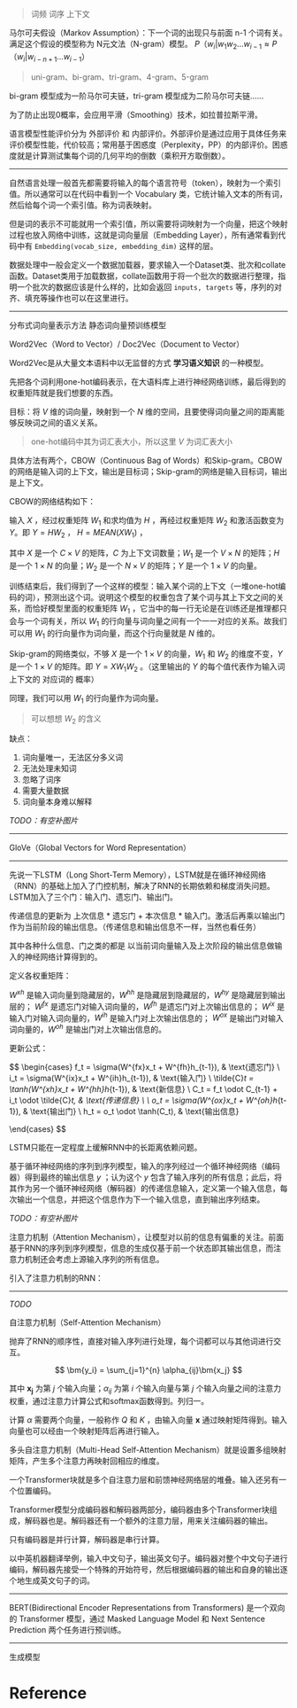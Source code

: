 > 词频 词序 上下文

马尔可夫假设（Markov Assumption）：下一个词的出现只与前面 n-1 个词有关。满足这个假设的模型称为 N元文法（N-gram）模型。 $P（w_i|w_1w_2...w_{i-1} \approx P（w_i|w_{i-n+1}...w_{i-1}）$

> uni-gram、bi-gram、tri-gram、4-gram、5-gram

bi-gram 模型成为一阶马尔可夫链，tri-gram 模型成为二阶马尔可夫链……

为了防止出现0概率，会应用平滑（Smoothing）技术，如拉普拉斯平滑。

语言模型性能评价分为 外部评价 和 内部评价。外部评价是通过应用于具体任务来评价模型性能，代价较高；常用基于困惑度（Perplexity，PP）的内部评价。困惑度就是计算测试集每个词的几何平均的倒数（乘积开方取倒数）。


---

自然语言处理一般首先都需要将输入的每个语言符号（token），映射为一个索引值。所以通常可以在代码中看到一个 Vocabulary 类，它统计输入文本的所有词，然后给每个词一个索引值。称为词表映射。

但是词的表示不可能就用一个索引值，所以需要将词映射为一个向量，把这个映射过程也放入网络中训练，这就是词向量层（Embedding Layer），所有通常看到代码中有 `Embedding(vocab_size, embedding_dim)` 这样的层。

数据处理中一般会定义一个数据加载器，要求输入一个Dataset类、批次和collate函数。Dataset类用于加载数据，collate函数用于将一个批次的数据进行整理，指明一个批次的数据应该是什么样的，比如会返回 `inputs, targets` 等，序列的对齐、填充等操作也可以在这里进行。

---

分布式词向量表示方法 静态词向量预训练模型

Word2Vec（Word to Vector）/ Doc2Vec（Document to Vector）

Word2Vec是从大量文本语料中以无监督的方式 **学习语义知识** 的一种模型。

先把各个词利用one-hot编码表示，在大语料库上进行神经网络训练，最后得到的权重矩阵就是我们想要的东西。

目标：将 $V$ 维的词向量，映射到一个 $N$ 维的空间，且要使得词向量之间的距离能够反映词之间的语义关系。

> one-hot编码中其为词汇表大小，所以这里 $V$ 为词汇表大小

具体方法有两个，CBOW（Continuous Bag of Words）和Skip-gram。CBOW的网络是输入词的上下文，输出是目标词；Skip-gram的网络是输入目标词，输出是上下文。

CBOW的网络结构如下：

输入 $X$ ，经过权重矩阵 $W_1$ 和求均值为 $H$ ，再经过权重矩阵 $W_2$ 和激活函数变为 $Y$。即 $Y = HW_2$ ， $H = MEAN(XW_1)$ ，

其中 $X$ 是一个 $C\times V$ 的矩阵，$C$ 为上下文词数量；$W_1$ 是一个 $V\times N$ 的矩阵；$H$ 是一个 $1\times N$ 的向量；$W_2$ 是一个 $N\times V$ 的矩阵；$Y$ 是一个 $1\times V$ 的向量。

训练结束后，我们得到了一个这样的模型：输入某个词的上下文（一堆one-hot编码的词），预测出这个词。说明这个模型的权重包含了某个词与其上下文之间的关系，而恰好模型里面的权重矩阵 $W_1$ ，它当中的每一行无论是在训练还是推理都只会与一个词有关，所以 $W_1$ 的行向量与词向量之间有一个一一对应的关系。故我们可以用 $W_1$ 的行向量作为词向量，而这个行向量就是 $N$ 维的。

Skip-gram的网络类似，不够 $X$ 是一个 $1\times V$ 的向量，$W_1$ 和 $W_2$ 的维度不变，$Y$ 是一个 $1\times V$ 的矩阵。即 $Y = XW_1W_2$ 。（这里输出的 $Y$ 的每个值代表作为输入词上下文的 对应词的 概率）

同理，我们可以用 $W_1$ 的行向量作为词向量。

> 可以想想 $W_2$ 的含义

缺点：
1. 词向量唯一，无法区分多义词
2. 无法处理未知词
3. 忽略了词序
4. 需要大量数据
5. 词向量本身难以解释

*TODO：有空补图片*

---

GloVe（Global Vectors for Word Representation）




---

先说一下LSTM（Long Short-Term Memory），LSTM就是在循环神经网络（RNN）的基础上加入了门控机制，解决了RNN的长期依赖和梯度消失问题。LSTM加入了三个门：输入门、遗忘门、输出门。

传递信息的更新为 上次信息 * 遗忘门 + 本次信息 * 输入门。激活后再乘以输出门作为当前阶段的输出信息。（传递信息和输出信息不一样，当然也看任务）

其中各种什么信息、门之类的都是 以当前词向量输入及上次阶段的输出信息做输入的神经网络计算得到的。

定义各权重矩阵：

$W^{xh}$ 是输入词向量到隐藏层的，$W^{hh}$ 是隐藏层到隐藏层的，$W^{hy}$ 是隐藏层到输出层的； $W^{fx}$ 是遗忘门对输入词向量的，$W^{fh}$ 是遗忘门对上次输出信息的； $W^{ix}$ 是输入门对输入词向量的，$W^{ih}$ 是输入门对上次输出信息的； $W^{ox}$ 是输出门对输入词向量的，$W^{oh}$ 是输出门对上次输出信息的。

更新公式：

$$
\begin{cases}
    f_t = \sigma(W^{fx}x_t + W^{fh}h_{t-1}), & \text{遗忘门} \\
    i_t = \sigma(W^{ix}x_t + W^{ih}h_{t-1}), & \text{输入门} \\
    \tilde{C}_t = \tanh(W^{xh}x_t + W^{hh}h_{t-1}), & \text{新信息} \\
    C_t = f_t \odot C_{t-1} + i_t \odot \tilde{C}_t, & \text{传递信息} \\
    \\
    o_t = \sigma(W^{ox}x_t + W^{oh}h_{t-1}), & \text{输出门} \\
    h_t = o_t \odot \tanh(C_t), & \text{输出信息}

\end{cases}
$$

LSTM只能在一定程度上缓解RNN中的长距离依赖问题。

基于循环神经网络的序列到序列模型，输入的序列经过一个循环神经网络（编码器）得到最终的输出信息 $y$ ；认为这个 $y$ 包含了输入序列的所有信息；此后，将其作为另一个循环神经网络（解码器）的传递信息输入，定义第一个输入信息，每次输出一个信息，并把这个信息作为下一个输入信息，直到输出序列结束。

*TODO：有空补图片*


注意力机制（Attention Mechanism），让模型对以前的信息有偏重的关注。前面基于RNN的序列到序列模型，信息的生成仅基于前一个状态即其输出信息，而注意力机制还会考虑上源输入序列的所有信息。

引入了注意力机制的RNN：
****
*TODO*

自注意力机制（Self-Attention Mechanism）

抛弃了RNN的顺序性，直接对输入序列进行处理，每个词都可以与其他词进行交互。

$$
\bm{y_i} = \sum_{j=1}^{n} \alpha_{ij}\bm{x_j}
$$

其中 $\bm{x_j}$ 为第 $j$ 个输入向量；$\alpha_{ij}$ 为第 $i$ 个输入向量与第 $j$ 个输入向量之间的注意力权重，通过注意力计算公式和softmax函数得到。列归一。

计算 $\alpha$ 需要两个向量，一般称作 $Q$ 和 $K$ ，由输入向量 $\bm{x}$ 通过映射矩阵得到。输入向量也可以经由一个映射矩阵后再进行输入。

多头自注意力机制（Multi-Head Self-Attention Mechanism）就是设置多组映射矩阵，产生多个注意力再映射回相应的维度。

一个Transformer块就是多个自注意力层和前馈神经网络层的堆叠。输入还另有一个位置编码。

Transformer模型分成编码器和解码器两部分，编码器由多个Transformer块组成，解码器也是。解码器还有一个额外的注意力层，用来关注编码器的输出。

只有编码器是并行计算，解码器是串行计算。

以中英机器翻译举例，输入中文句子，输出英文句子。编码器对整个中文句子进行编码，解码器先接受一个特殊的开始符号，然后根据编码器的输出和自身的输出逐个地生成英文句子的词。

---

BERT(Bidirectional Encoder Representations from Transformers) 是一个双向的 Transformer 模型，通过 Masked Language Model 和 Next Sentence Prediction 两个任务进行预训练。

---

生成模型

# Reference

